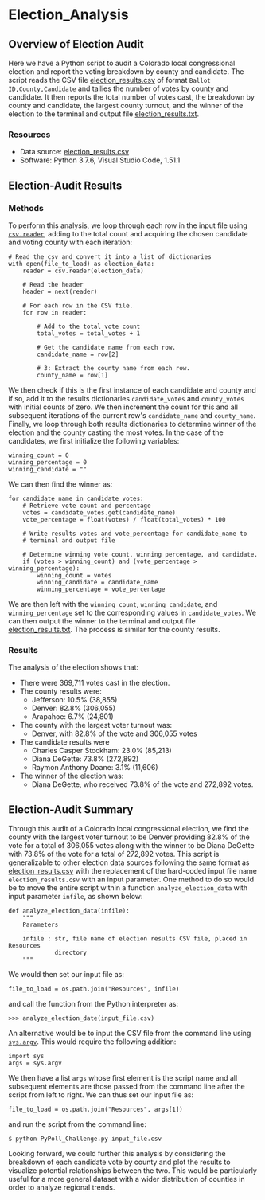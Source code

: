 # Election_Analysis

## Overview of Election Audit
Here we have a Python script to audit a Colorado local congressional election
and report the voting breakdown by county and candidate. The script reads the
CSV file [election_results.csv](Resources/election_results.csv) of format
`Ballot ID,County,Candidate` and tallies the number of votes by county and
candidate. It then reports the total number of votes cast, the breakdown by
county and candidate, the largest county turnout, and the winner of the
election to the terminal and output file
[election_results.txt](analysis/election_results.txt).

### Resources
- Data source: [election_results.csv](Resources/election_results.csv)
- Software: Python 3.7.6, Visual Studio Code, 1.51.1

## Election-Audit Results

### Methods
To perform this analysis, we loop through each row in the input file using
[`csv.reader`](https://docs.python.org/3/library/csv.html#csv.reader), adding
to the total count and acquiring the chosen candidate and voting county with
each iteration:
```
# Read the csv and convert it into a list of dictionaries
with open(file_to_load) as election_data:
    reader = csv.reader(election_data)

    # Read the header
    header = next(reader)

    # For each row in the CSV file.
    for row in reader:

        # Add to the total vote count
        total_votes = total_votes + 1 

        # Get the candidate name from each row.
        candidate_name = row[2]

        # 3: Extract the county name from each row.
        county_name = row[1]
```
We then check if this is the first instance of each candidate and county and
if so, add it to the results dictionaries `candidate_votes` and `county_votes`
with initial counts of zero. We then increment the count for this and all
subsequent iterations of the current row's `candidate_name` and `county_name`.
Finally, we loop through both results dictionaries to determine winner of the
election and the county casting the most votes. In the case of the candidates,
we first initialize the following variables:
```
winning_count = 0
winning_percentage = 0
winning_candidate = ""
```
We can then find the winner as:
```
for candidate_name in candidate_votes:
    # Retrieve vote count and percentage
    votes = candidate_votes.get(candidate_name)
    vote_percentage = float(votes) / float(total_votes) * 100

    # Write results votes and vote_percentage for candidate_name to
    # terminal and output file

    # Determine winning vote count, winning percentage, and candidate.
    if (votes > winning_count) and (vote_percentage > winning_percentage):
        winning_count = votes
        winning_candidate = candidate_name
        winning_percentage = vote_percentage
```
We are then left with the `winning_count`, `winning_candidate`, and
`winning_percentage` set to the corresponding values in `candidate_votes`. We
can then output the winner to the terminal and output file
[election_results.txt](analysis/election_results.txt). The process is similar
for the county results.

### Results
The analysis of the election shows that:
- There were 369,711 votes cast in the election.
- The county results were:
    - Jefferson: 10.5% (38,855)
    - Denver: 82.8% (306,055)
    - Arapahoe: 6.7% (24,801)
- The county with the largest voter turnout was:
    - Denver, with 82.8% of the vote and 306,055 votes
- The candidate results were
    - Charles Casper Stockham: 23.0% (85,213)
    - Diana DeGette: 73.8% (272,892)
    - Raymon Anthony Doane: 3.1% (11,606)
- The winner of the election was:
    - Diana DeGette, who received 73.8% of the vote and 272,892 votes.

## Election-Audit Summary
Through this audit of a Colorado local congressional election, we find the
county with the largest voter turnout to be Denver providing 82.8% of the vote
for a total of 306,055 votes along with the winner to be Diana DeGette with
73.8% of the vote for a total of 272,892 votes. This script is generalizable to
other election data sources following the same format as
[election_results.csv](Resources/election_results.csv) with the replacement of
the hard-coded input file name `election_results.csv` with an input parameter.
One method to do so would be to move the entire script within a function
`analyze_election_data` with input parameter `infile`, as shown below:
```
def analyze_election_data(infile):
    """
    Parameters
    ----------
    infile : str, file name of election results CSV file, placed in Resources
             directory
    """
```
We would then set our input file as:
```
file_to_load = os.path.join("Resources", infile)
```
and call the function from the Python interpreter as:
```
>>> analyze_election_date(input_file.csv)
```
An alternative would be to input the CSV file from the command line using
[`sys.argv`](https://docs.python.org/3/library/sys.html#sys.argv). This would
require the following addition:
```
import sys
args = sys.argv
```
We then have a list `args` whose first element is the script name and all
subsequent elements are those passed from the command line after the script
from left to right. We can thus set our input file as:
```
file_to_load = os.path.join("Resources", args[1])
```
and run the script from the command line:
```
$ python PyPoll_Challenge.py input_file.csv
```
Looking forward, we could further this analysis by considering the breakdown of
each candidate vote by county and plot the results to visualize potential
relationships between the two. This would be particularly useful for a more
general dataset with a wider distribution of counties in order to analyze
regional trends.
